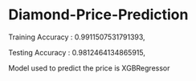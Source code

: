 # Diamond-Price-Prediction
Training Accuracy : 0.9911507531791393,

Testing Accuracy : 0.9812464134865915,

Model used to predict the price is XGBRegressor
